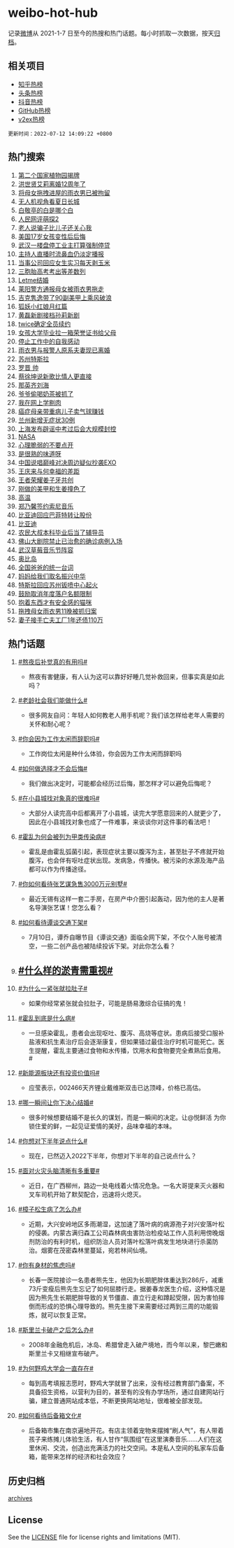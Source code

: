 # weibo-hot-hub

记录[微博](https://www.weibo.com)从 2021-1-7 日至今的热搜和热门话题。每小时抓取一次数据，按天[归档](archives)。

## 相关项目

- [知乎热榜](https://github.com/lonnyzhang423/zhihu-hot-hub)
- [头条热榜](https://github.com/lonnyzhang423/toutiao-hot-hub)
- [抖音热榜](https://github.com/lonnyzhang423/douyin-hot-hub)
- [GitHub热榜](https://github.com/lonnyzhang423/github-hot-hub)
- [v2ex热榜](https://github.com/lonnyzhang423/v2ex-hot-hub)


`更新时间：2022-07-12 14:09:22 +0800`

## 热门搜索

1. [第二个国家植物园揭牌](https://m.weibo.cn/search?containerid=100103type%3D1%26t%3D10%26q%3D%23%E7%AC%AC%E4%BA%8C%E4%B8%AA%E5%9B%BD%E5%AE%B6%E6%A4%8D%E7%89%A9%E5%9B%AD%E6%8F%AD%E7%89%8C%23&stream_entry_id=51&isnewpage=1&extparam=seat%3D1%26filter_type%3Drealtimehot%26dgr%3D0%26cate%3D10103%26pos%3D0%26c_type%3D51%26display_time%3D1657606157%26pre_seqid%3D165760615777902981887&luicode=10000011&lfid=106003type%253D25%2526t%253D3%2526disable_hot%253D1%2526filter_type%253Drealtimehot)
1. [洪世贤艾莉离婚12周年了](https://m.weibo.cn/search?containerid=100103type%3D1%26t%3D10%26q%3D%23%E6%B4%AA%E4%B8%96%E8%B4%A4%E8%89%BE%E8%8E%89%E7%A6%BB%E5%A9%9A12%E5%91%A8%E5%B9%B4%E4%BA%86%23&stream_entry_id=31&isnewpage=1&extparam=seat%3D1%26filter_type%3Drealtimehot%26dgr%3D0%26c_type%3D31%26realpos%3D1%26flag%3D1%26cate%3D0%26lcate%3D5001%26pos%3D0%26display_time%3D1657606157%26pre_seqid%3D165760615777902981887&luicode=10000011&lfid=106003type%253D25%2526t%253D3%2526disable_hot%253D1%2526filter_type%253Drealtimehot)
1. [将母女拖拽进屋的雨衣男已被拘留](https://m.weibo.cn/search?containerid=100103type%3D1%26t%3D10%26q%3D%23%E5%B0%86%E6%AF%8D%E5%A5%B3%E6%8B%96%E6%8B%BD%E8%BF%9B%E5%B1%8B%E7%9A%84%E9%9B%A8%E8%A1%A3%E7%94%B7%E5%B7%B2%E8%A2%AB%E6%8B%98%E7%95%99%23&stream_entry_id=31&isnewpage=1&extparam=seat%3D1%26filter_type%3Drealtimehot%26dgr%3D0%26c_type%3D31%26realpos%3D2%26flag%3D16%26cate%3D0%26lcate%3D5001%26pos%3D1%26display_time%3D1657606157%26pre_seqid%3D165760615777902981887&luicode=10000011&lfid=106003type%253D25%2526t%253D3%2526disable_hot%253D1%2526filter_type%253Drealtimehot)
1. [无人机视角看夏日长城](https://m.weibo.cn/search?containerid=100103type%3D1%26t%3D10%26q%3D%23%E6%97%A0%E4%BA%BA%E6%9C%BA%E8%A7%86%E8%A7%92%E7%9C%8B%E5%A4%8F%E6%97%A5%E9%95%BF%E5%9F%8E%23&stream_entry_id=31&isnewpage=1&extparam=seat%3D1%26filter_type%3Drealtimehot%26dgr%3D0%26c_type%3D31%26realpos%3D3%26flag%3D0%26cate%3D0%26lcate%3D5001%26pos%3D2%26display_time%3D1657606157%26pre_seqid%3D165760615777902981887&luicode=10000011&lfid=106003type%253D25%2526t%253D3%2526disable_hot%253D1%2526filter_type%253Drealtimehot)
1. [白敬亭的白是哪个白](https://m.weibo.cn/search?containerid=100103type%3D1%26t%3D10%26q%3D%23%E7%99%BD%E6%95%AC%E4%BA%AD%E7%9A%84%E7%99%BD%E6%98%AF%E5%93%AA%E4%B8%AA%E7%99%BD%23&stream_entry_id=31&isnewpage=1&extparam=seat%3D1%26filter_type%3Drealtimehot%26adid%3D159661%26c_type%3D31%26dgr%3D0%26cate%3D0%26topic_ad%3D1%26lcate%3D5001%26pos%3D3%26display_time%3D1657606157%26pre_seqid%3D165760615777902981887&luicode=10000011&lfid=106003type%253D25%2526t%253D3%2526disable_hot%253D1%2526filter_type%253Drealtimehot)
1. [人民网评萌探2](https://m.weibo.cn/search?containerid=100103type%3D1%26t%3D10%26q%3D%23%E4%BA%BA%E6%B0%91%E7%BD%91%E8%AF%84%E8%90%8C%E6%8E%A22%23&stream_entry_id=31&isnewpage=1&extparam=seat%3D1%26filter_type%3Drealtimehot%26dgr%3D0%26c_type%3D31%26realpos%3D4%26flag%3D1%26cate%3D0%26lcate%3D5001%26pos%3D4%26display_time%3D1657606157%26pre_seqid%3D165760615777902981887&luicode=10000011&lfid=106003type%253D25%2526t%253D3%2526disable_hot%253D1%2526filter_type%253Drealtimehot)
1. [老人说骗子比儿子还关心我](https://m.weibo.cn/search?containerid=100103type%3D1%26t%3D10%26q%3D%23%E8%80%81%E4%BA%BA%E8%AF%B4%E9%AA%97%E5%AD%90%E6%AF%94%E5%84%BF%E5%AD%90%E8%BF%98%E5%85%B3%E5%BF%83%E6%88%91%23&stream_entry_id=31&isnewpage=1&extparam=seat%3D1%26filter_type%3Drealtimehot%26dgr%3D0%26c_type%3D31%26realpos%3D5%26flag%3D0%26cate%3D0%26lcate%3D5001%26pos%3D5%26display_time%3D1657606157%26pre_seqid%3D165760615777902981887&luicode=10000011&lfid=106003type%253D25%2526t%253D3%2526disable_hot%253D1%2526filter_type%253Drealtimehot)
1. [美国17岁女孩变性后后悔](https://m.weibo.cn/search?containerid=100103type%3D1%26t%3D10%26q%3D%23%E7%BE%8E%E5%9B%BD17%E5%B2%81%E5%A5%B3%E5%AD%A9%E5%8F%98%E6%80%A7%E5%90%8E%E5%90%8E%E6%82%94%23&stream_entry_id=31&isnewpage=1&extparam=seat%3D1%26filter_type%3Drealtimehot%26dgr%3D0%26c_type%3D31%26realpos%3D6%26flag%3D2%26cate%3D0%26lcate%3D5001%26pos%3D6%26display_time%3D1657606157%26pre_seqid%3D165760615777902981887&luicode=10000011&lfid=106003type%253D25%2526t%253D3%2526disable_hot%253D1%2526filter_type%253Drealtimehot)
1. [武汉一楼盘停工业主打算强制停贷](https://m.weibo.cn/search?containerid=100103type%3D1%26t%3D10%26q%3D%23%E6%AD%A6%E6%B1%89%E4%B8%80%E6%A5%BC%E7%9B%98%E5%81%9C%E5%B7%A5%E4%B8%9A%E4%B8%BB%E6%89%93%E7%AE%97%E5%BC%BA%E5%88%B6%E5%81%9C%E8%B4%B7%23&stream_entry_id=31&isnewpage=1&extparam=seat%3D1%26filter_type%3Drealtimehot%26dgr%3D0%26c_type%3D31%26realpos%3D7%26flag%3D1%26cate%3D0%26lcate%3D5001%26pos%3D7%26display_time%3D1657606157%26pre_seqid%3D165760615777902981887&luicode=10000011&lfid=106003type%253D25%2526t%253D3%2526disable_hot%253D1%2526filter_type%253Drealtimehot)
1. [主持人直播时流鼻血仍淡定播报](https://m.weibo.cn/search?containerid=100103type%3D1%26t%3D10%26q%3D%23%E4%B8%BB%E6%8C%81%E4%BA%BA%E7%9B%B4%E6%92%AD%E6%97%B6%E6%B5%81%E9%BC%BB%E8%A1%80%E4%BB%8D%E6%B7%A1%E5%AE%9A%E6%92%AD%E6%8A%A5%23&stream_entry_id=31&isnewpage=1&extparam=seat%3D1%26filter_type%3Drealtimehot%26dgr%3D0%26c_type%3D31%26realpos%3D8%26flag%3D0%26cate%3D0%26lcate%3D5001%26pos%3D8%26display_time%3D1657606157%26pre_seqid%3D165760615777902981887&luicode=10000011&lfid=106003type%253D25%2526t%253D3%2526disable_hot%253D1%2526filter_type%253Drealtimehot)
1. [当事公司回应女生实习每天剥玉米](https://m.weibo.cn/search?containerid=100103type%3D1%26t%3D10%26q%3D%23%E5%BD%93%E4%BA%8B%E5%85%AC%E5%8F%B8%E5%9B%9E%E5%BA%94%E5%A5%B3%E7%94%9F%E5%AE%9E%E4%B9%A0%E6%AF%8F%E5%A4%A9%E5%89%A5%E7%8E%89%E7%B1%B3%23&stream_entry_id=31&isnewpage=1&extparam=seat%3D1%26filter_type%3Drealtimehot%26dgr%3D0%26c_type%3D31%26realpos%3D9%26flag%3D1%26cate%3D0%26lcate%3D5001%26pos%3D9%26display_time%3D1657606157%26pre_seqid%3D165760615777902981887&luicode=10000011&lfid=106003type%253D25%2526t%253D3%2526disable_hot%253D1%2526filter_type%253Drealtimehot)
1. [三胞胎高考考出等差数列](https://m.weibo.cn/search?containerid=100103type%3D1%26t%3D10%26q%3D%23%E4%B8%89%E8%83%9E%E8%83%8E%E9%AB%98%E8%80%83%E8%80%83%E5%87%BA%E7%AD%89%E5%B7%AE%E6%95%B0%E5%88%97%23&stream_entry_id=31&isnewpage=1&extparam=seat%3D1%26filter_type%3Drealtimehot%26dgr%3D0%26c_type%3D31%26realpos%3D10%26flag%3D0%26cate%3D0%26lcate%3D5001%26pos%3D10%26display_time%3D1657606157%26pre_seqid%3D165760615777902981887&luicode=10000011&lfid=106003type%253D25%2526t%253D3%2526disable_hot%253D1%2526filter_type%253Drealtimehot)
1. [Letme结婚](https://m.weibo.cn/search?containerid=100103type%3D1%26t%3D10%26q%3D%23Letme%E7%BB%93%E5%A9%9A%23&stream_entry_id=31&isnewpage=1&extparam=seat%3D1%26filter_type%3Drealtimehot%26dgr%3D0%26c_type%3D31%26realpos%3D11%26flag%3D1%26cate%3D0%26lcate%3D5001%26pos%3D11%26display_time%3D1657606157%26pre_seqid%3D165760615777902981887&luicode=10000011&lfid=106003type%253D25%2526t%253D3%2526disable_hot%253D1%2526filter_type%253Drealtimehot)
1. [莱阳警方通报母女被雨衣男拖走](https://m.weibo.cn/search?containerid=100103type%3D1%26t%3D10%26q%3D%23%E8%8E%B1%E9%98%B3%E8%AD%A6%E6%96%B9%E9%80%9A%E6%8A%A5%E6%AF%8D%E5%A5%B3%E8%A2%AB%E9%9B%A8%E8%A1%A3%E7%94%B7%E6%8B%96%E8%B5%B0%23&stream_entry_id=31&isnewpage=1&extparam=seat%3D1%26filter_type%3Drealtimehot%26dgr%3D0%26c_type%3D31%26realpos%3D12%26flag%3D1%26cate%3D0%26lcate%3D5001%26pos%3D12%26display_time%3D1657606157%26pre_seqid%3D165760615777902981887&luicode=10000011&lfid=106003type%253D25%2526t%253D3%2526disable_hot%253D1%2526filter_type%253Drealtimehot)
1. [吉克隽逸带了90副美甲上乘风破浪](https://m.weibo.cn/search?containerid=100103type%3D1%26t%3D10%26q%3D%23%E5%90%89%E5%85%8B%E9%9A%BD%E9%80%B8%E5%B8%A6%E4%BA%8690%E5%89%AF%E7%BE%8E%E7%94%B2%E4%B8%8A%E4%B9%98%E9%A3%8E%E7%A0%B4%E6%B5%AA%23&stream_entry_id=31&isnewpage=1&extparam=seat%3D1%26filter_type%3Drealtimehot%26dgr%3D0%26c_type%3D31%26realpos%3D13%26flag%3D0%26cate%3D0%26lcate%3D5001%26pos%3D13%26display_time%3D1657606157%26pre_seqid%3D165760615777902981887&luicode=10000011&lfid=106003type%253D25%2526t%253D3%2526disable_hot%253D1%2526filter_type%253Drealtimehot)
1. [狐妖小红娘月红篇](https://m.weibo.cn/search?containerid=100103type%3D1%26t%3D10%26q%3D%E7%8B%90%E5%A6%96%E5%B0%8F%E7%BA%A2%E5%A8%98%E6%9C%88%E7%BA%A2%E7%AF%87&stream_entry_id=31&isnewpage=1&extparam=seat%3D1%26filter_type%3Drealtimehot%26dgr%3D0%26c_type%3D31%26realpos%3D14%26flag%3D0%26cate%3D0%26lcate%3D5001%26pos%3D14%26display_time%3D1657606157%26pre_seqid%3D165760615777902981887&luicode=10000011&lfid=106003type%253D25%2526t%253D3%2526disable_hot%253D1%2526filter_type%253Drealtimehot)
1. [黄磊新剧接档孙莉新剧](https://m.weibo.cn/search?containerid=100103type%3D1%26t%3D10%26q%3D%23%E9%BB%84%E7%A3%8A%E6%96%B0%E5%89%A7%E6%8E%A5%E6%A1%A3%E5%AD%99%E8%8E%89%E6%96%B0%E5%89%A7%23&stream_entry_id=31&isnewpage=1&extparam=seat%3D1%26filter_type%3Drealtimehot%26dgr%3D0%26c_type%3D31%26realpos%3D15%26flag%3D0%26cate%3D0%26lcate%3D5001%26pos%3D15%26display_time%3D1657606157%26pre_seqid%3D165760615777902981887&luicode=10000011&lfid=106003type%253D25%2526t%253D3%2526disable_hot%253D1%2526filter_type%253Drealtimehot)
1. [twice确定全员续约](https://m.weibo.cn/search?containerid=100103type%3D1%26t%3D10%26q%3D%23twice%E7%A1%AE%E5%AE%9A%E5%85%A8%E5%91%98%E7%BB%AD%E7%BA%A6%23&stream_entry_id=31&isnewpage=1&extparam=seat%3D1%26filter_type%3Drealtimehot%26dgr%3D0%26c_type%3D31%26realpos%3D16%26flag%3D0%26cate%3D0%26lcate%3D5001%26pos%3D16%26display_time%3D1657606157%26pre_seqid%3D165760615777902981887&luicode=10000011&lfid=106003type%253D25%2526t%253D3%2526disable_hot%253D1%2526filter_type%253Drealtimehot)
1. [女孩大学毕业拉一箱荣誉证书给父母](https://m.weibo.cn/search?containerid=100103type%3D1%26t%3D10%26q%3D%23%E5%A5%B3%E5%AD%A9%E5%A4%A7%E5%AD%A6%E6%AF%95%E4%B8%9A%E6%8B%89%E4%B8%80%E7%AE%B1%E8%8D%A3%E8%AA%89%E8%AF%81%E4%B9%A6%E7%BB%99%E7%88%B6%E6%AF%8D%23&stream_entry_id=31&isnewpage=1&extparam=seat%3D1%26filter_type%3Drealtimehot%26dgr%3D0%26c_type%3D31%26realpos%3D17%26flag%3D0%26cate%3D0%26lcate%3D5001%26pos%3D17%26display_time%3D1657606157%26pre_seqid%3D165760615777902981887&luicode=10000011&lfid=106003type%253D25%2526t%253D3%2526disable_hot%253D1%2526filter_type%253Drealtimehot)
1. [停止工作中的自我感动](https://m.weibo.cn/search?containerid=100103type%3D1%26t%3D10%26q%3D%23%E5%81%9C%E6%AD%A2%E5%B7%A5%E4%BD%9C%E4%B8%AD%E7%9A%84%E8%87%AA%E6%88%91%E6%84%9F%E5%8A%A8%23&stream_entry_id=31&isnewpage=1&extparam=seat%3D1%26filter_type%3Drealtimehot%26dgr%3D0%26c_type%3D31%26realpos%3D18%26flag%3D0%26cate%3D0%26lcate%3D5001%26pos%3D18%26display_time%3D1657606157%26pre_seqid%3D165760615777902981887&luicode=10000011&lfid=106003type%253D25%2526t%253D3%2526disable_hot%253D1%2526filter_type%253Drealtimehot)
1. [雨衣男与报警人原系夫妻现已离婚](https://m.weibo.cn/search?containerid=100103type%3D1%26t%3D10%26q%3D%23%E9%9B%A8%E8%A1%A3%E7%94%B7%E4%B8%8E%E6%8A%A5%E8%AD%A6%E4%BA%BA%E5%8E%9F%E7%B3%BB%E5%A4%AB%E5%A6%BB%E7%8E%B0%E5%B7%B2%E7%A6%BB%E5%A9%9A%23&stream_entry_id=31&isnewpage=1&extparam=seat%3D1%26filter_type%3Drealtimehot%26dgr%3D0%26c_type%3D31%26realpos%3D19%26flag%3D1%26cate%3D0%26lcate%3D5001%26pos%3D19%26display_time%3D1657606157%26pre_seqid%3D165760615777902981887&luicode=10000011&lfid=106003type%253D25%2526t%253D3%2526disable_hot%253D1%2526filter_type%253Drealtimehot)
1. [苏州特斯拉](https://m.weibo.cn/search?containerid=100103type%3D1%26t%3D10%26q%3D%E8%8B%8F%E5%B7%9E%E7%89%B9%E6%96%AF%E6%8B%89&stream_entry_id=31&isnewpage=1&extparam=seat%3D1%26filter_type%3Drealtimehot%26dgr%3D0%26c_type%3D31%26realpos%3D20%26flag%3D0%26cate%3D0%26lcate%3D5001%26pos%3D20%26display_time%3D1657606157%26pre_seqid%3D165760615777902981887&luicode=10000011&lfid=106003type%253D25%2526t%253D3%2526disable_hot%253D1%2526filter_type%253Drealtimehot)
1. [罗晋 帅](https://m.weibo.cn/search?containerid=100103type%3D1%26t%3D10%26q%3D%E7%BD%97%E6%99%8B+%E5%B8%85&stream_entry_id=31&isnewpage=1&extparam=seat%3D1%26filter_type%3Drealtimehot%26dgr%3D0%26c_type%3D31%26realpos%3D21%26flag%3D0%26cate%3D0%26lcate%3D5001%26pos%3D21%26display_time%3D1657606157%26pre_seqid%3D165760615777902981887&luicode=10000011&lfid=106003type%253D25%2526t%253D3%2526disable_hot%253D1%2526filter_type%253Drealtimehot)
1. [蔡徐坤说新歌比情人更直接](https://m.weibo.cn/search?containerid=100103type%3D1%26t%3D10%26q%3D%23%E8%94%A1%E5%BE%90%E5%9D%A4%E8%AF%B4%E6%96%B0%E6%AD%8C%E6%AF%94%E6%83%85%E4%BA%BA%E6%9B%B4%E7%9B%B4%E6%8E%A5%23&stream_entry_id=31&isnewpage=1&extparam=seat%3D1%26filter_type%3Drealtimehot%26dgr%3D0%26c_type%3D31%26realpos%3D22%26flag%3D1%26cate%3D0%26lcate%3D5001%26pos%3D22%26display_time%3D1657606157%26pre_seqid%3D165760615777902981887&luicode=10000011&lfid=106003type%253D25%2526t%253D3%2526disable_hot%253D1%2526filter_type%253Drealtimehot)
1. [那英齐刘海](https://m.weibo.cn/search?containerid=100103type%3D1%26t%3D10%26q%3D%23%E9%82%A3%E8%8B%B1%E9%BD%90%E5%88%98%E6%B5%B7%23&stream_entry_id=31&isnewpage=1&extparam=seat%3D1%26filter_type%3Drealtimehot%26dgr%3D0%26c_type%3D31%26realpos%3D23%26flag%3D0%26cate%3D0%26lcate%3D5001%26pos%3D23%26display_time%3D1657606157%26pre_seqid%3D165760615777902981887&luicode=10000011&lfid=106003type%253D25%2526t%253D3%2526disable_hot%253D1%2526filter_type%253Drealtimehot)
1. [爷爷偷喝奶茶被抓了](https://m.weibo.cn/search?containerid=100103type%3D1%26t%3D10%26q%3D%23%E7%88%B7%E7%88%B7%E5%81%B7%E5%96%9D%E5%A5%B6%E8%8C%B6%E8%A2%AB%E6%8A%93%E4%BA%86%23&stream_entry_id=31&isnewpage=1&extparam=seat%3D1%26filter_type%3Drealtimehot%26dgr%3D0%26c_type%3D31%26realpos%3D24%26flag%3D0%26cate%3D0%26lcate%3D5001%26pos%3D24%26display_time%3D1657606157%26pre_seqid%3D165760615777902981887&luicode=10000011&lfid=106003type%253D25%2526t%253D3%2526disable_hot%253D1%2526filter_type%253Drealtimehot)
1. [我在网上学剔肉](https://m.weibo.cn/search?containerid=100103type%3D1%26t%3D10%26q%3D%23%E6%88%91%E5%9C%A8%E7%BD%91%E4%B8%8A%E5%AD%A6%E5%89%94%E8%82%89%23&stream_entry_id=31&isnewpage=1&extparam=seat%3D1%26filter_type%3Drealtimehot%26dgr%3D0%26c_type%3D31%26realpos%3D25%26flag%3D1%26cate%3D0%26lcate%3D5001%26pos%3D25%26display_time%3D1657606157%26pre_seqid%3D165760615777902981887&luicode=10000011&lfid=106003type%253D25%2526t%253D3%2526disable_hot%253D1%2526filter_type%253Drealtimehot)
1. [癌症母亲带重病儿子卖气球赚钱](https://m.weibo.cn/search?containerid=100103type%3D1%26t%3D10%26q%3D%E7%99%8C%E7%97%87%E6%AF%8D%E4%BA%B2%E5%B8%A6%E9%87%8D%E7%97%85%E5%84%BF%E5%AD%90%E5%8D%96%E6%B0%94%E7%90%83%E8%B5%9A%E9%92%B1&stream_entry_id=31&isnewpage=1&extparam=seat%3D1%26filter_type%3Drealtimehot%26dgr%3D0%26c_type%3D31%26realpos%3D26%26flag%3D1%26cate%3D0%26lcate%3D5001%26pos%3D26%26display_time%3D1657606157%26pre_seqid%3D165760615777902981887&luicode=10000011&lfid=106003type%253D25%2526t%253D3%2526disable_hot%253D1%2526filter_type%253Drealtimehot)
1. [兰州新增无症状30例](https://m.weibo.cn/search?containerid=100103type%3D1%26t%3D10%26q%3D%23%E5%85%B0%E5%B7%9E%E6%96%B0%E5%A2%9E%E6%97%A0%E7%97%87%E7%8A%B630%E4%BE%8B%23&stream_entry_id=31&isnewpage=1&extparam=seat%3D1%26filter_type%3Drealtimehot%26dgr%3D0%26c_type%3D31%26realpos%3D27%26flag%3D1%26cate%3D0%26lcate%3D5001%26pos%3D27%26display_time%3D1657606157%26pre_seqid%3D165760615777902981887&luicode=10000011&lfid=106003type%253D25%2526t%253D3%2526disable_hot%253D1%2526filter_type%253Drealtimehot)
1. [上海发布辟谣中考过后会大规模封控](https://m.weibo.cn/search?containerid=100103type%3D1%26t%3D10%26q%3D%23%E4%B8%8A%E6%B5%B7%E5%8F%91%E5%B8%83%E8%BE%9F%E8%B0%A3%E4%B8%AD%E8%80%83%E8%BF%87%E5%90%8E%E4%BC%9A%E5%A4%A7%E8%A7%84%E6%A8%A1%E5%B0%81%E6%8E%A7%23&stream_entry_id=31&isnewpage=1&extparam=seat%3D1%26filter_type%3Drealtimehot%26dgr%3D0%26c_type%3D31%26realpos%3D28%26flag%3D0%26cate%3D0%26lcate%3D5001%26pos%3D28%26display_time%3D1657606157%26pre_seqid%3D165760615777902981887&luicode=10000011&lfid=106003type%253D25%2526t%253D3%2526disable_hot%253D1%2526filter_type%253Drealtimehot)
1. [NASA](https://m.weibo.cn/search?containerid=100103type%3D1%26t%3D10%26q%3DNASA&stream_entry_id=31&isnewpage=1&extparam=seat%3D1%26filter_type%3Drealtimehot%26dgr%3D0%26c_type%3D31%26realpos%3D29%26flag%3D0%26cate%3D0%26lcate%3D5001%26pos%3D29%26display_time%3D1657606157%26pre_seqid%3D165760615777902981887&luicode=10000011&lfid=106003type%253D25%2526t%253D3%2526disable_hot%253D1%2526filter_type%253Drealtimehot)
1. [心理脆弱的不要点开](https://m.weibo.cn/search?containerid=100103type%3D1%26t%3D10%26q%3D%E5%BF%83%E7%90%86%E8%84%86%E5%BC%B1%E7%9A%84%E4%B8%8D%E8%A6%81%E7%82%B9%E5%BC%80&stream_entry_id=31&isnewpage=1&extparam=seat%3D1%26filter_type%3Drealtimehot%26dgr%3D0%26c_type%3D31%26realpos%3D30%26flag%3D0%26cate%3D0%26lcate%3D5001%26pos%3D30%26display_time%3D1657606157%26pre_seqid%3D165760615777902981887&luicode=10000011&lfid=106003type%253D25%2526t%253D3%2526disable_hot%253D1%2526filter_type%253Drealtimehot)
1. [是很熟的味道呀](https://m.weibo.cn/search?containerid=100103type%3D1%26t%3D10%26q%3D%E6%98%AF%E5%BE%88%E7%86%9F%E7%9A%84%E5%91%B3%E9%81%93%E5%91%80&stream_entry_id=31&isnewpage=1&extparam=seat%3D1%26filter_type%3Drealtimehot%26dgr%3D0%26c_type%3D31%26realpos%3D31%26flag%3D1%26cate%3D0%26lcate%3D5001%26pos%3D31%26display_time%3D1657606157%26pre_seqid%3D165760615777902981887&luicode=10000011&lfid=106003type%253D25%2526t%253D3%2526disable_hot%253D1%2526filter_type%253Drealtimehot)
1. [中国说唱巅峰对决周边疑似抄袭EXO](https://m.weibo.cn/search?containerid=100103type%3D1%26t%3D10%26q%3D%23%E4%B8%AD%E5%9B%BD%E8%AF%B4%E5%94%B1%E5%B7%85%E5%B3%B0%E5%AF%B9%E5%86%B3%E5%91%A8%E8%BE%B9%E7%96%91%E4%BC%BC%E6%8A%84%E8%A2%ADEXO%23&stream_entry_id=31&isnewpage=1&extparam=seat%3D1%26filter_type%3Drealtimehot%26dgr%3D0%26c_type%3D31%26realpos%3D32%26flag%3D0%26cate%3D0%26lcate%3D5001%26pos%3D32%26display_time%3D1657606157%26pre_seqid%3D165760615777902981887&luicode=10000011&lfid=106003type%253D25%2526t%253D3%2526disable_hot%253D1%2526filter_type%253Drealtimehot)
1. [王庆来与何幸福的差距](https://m.weibo.cn/search?containerid=100103type%3D1%26t%3D10%26q%3D%23%E7%8E%8B%E5%BA%86%E6%9D%A5%E4%B8%8E%E4%BD%95%E5%B9%B8%E7%A6%8F%E7%9A%84%E5%B7%AE%E8%B7%9D%23&stream_entry_id=31&isnewpage=1&extparam=seat%3D1%26filter_type%3Drealtimehot%26dgr%3D0%26c_type%3D31%26realpos%3D33%26flag%3D1%26cate%3D0%26lcate%3D5001%26pos%3D33%26display_time%3D1657606157%26pre_seqid%3D165760615777902981887&luicode=10000011&lfid=106003type%253D25%2526t%253D3%2526disable_hot%253D1%2526filter_type%253Drealtimehot)
1. [王者荣耀姜子牙共创](https://m.weibo.cn/search?containerid=100103type%3D1%26t%3D10%26q%3D%23%E7%8E%8B%E8%80%85%E8%8D%A3%E8%80%80%E5%A7%9C%E5%AD%90%E7%89%99%E5%85%B1%E5%88%9B%23&stream_entry_id=31&isnewpage=1&extparam=seat%3D1%26filter_type%3Drealtimehot%26dgr%3D0%26c_type%3D31%26realpos%3D34%26flag%3D1%26cate%3D0%26lcate%3D5001%26pos%3D34%26display_time%3D1657606157%26pre_seqid%3D165760615777902981887&luicode=10000011&lfid=106003type%253D25%2526t%253D3%2526disable_hot%253D1%2526filter_type%253Drealtimehot)
1. [刚做的美甲和生姜撞色了](https://m.weibo.cn/search?containerid=100103type%3D1%26t%3D10%26q%3D%23%E5%88%9A%E5%81%9A%E7%9A%84%E7%BE%8E%E7%94%B2%E5%92%8C%E7%94%9F%E5%A7%9C%E6%92%9E%E8%89%B2%E4%BA%86%23&stream_entry_id=31&isnewpage=1&extparam=seat%3D1%26filter_type%3Drealtimehot%26dgr%3D0%26c_type%3D31%26realpos%3D35%26flag%3D1%26cate%3D0%26lcate%3D5001%26pos%3D35%26display_time%3D1657606157%26pre_seqid%3D165760615777902981887&luicode=10000011&lfid=106003type%253D25%2526t%253D3%2526disable_hot%253D1%2526filter_type%253Drealtimehot)
1. [高温](https://m.weibo.cn/search?containerid=100103type%3D1%26t%3D10%26q%3D%23%E9%AB%98%E6%B8%A9%23&stream_entry_id=31&isnewpage=1&extparam=seat%3D1%26filter_type%3Drealtimehot%26dgr%3D0%26c_type%3D31%26realpos%3D36%26flag%3D1%26cate%3D0%26lcate%3D5001%26pos%3D36%26display_time%3D1657606157%26pre_seqid%3D165760615777902981887&luicode=10000011&lfid=106003type%253D25%2526t%253D3%2526disable_hot%253D1%2526filter_type%253Drealtimehot)
1. [郑乃馨签约索尼音乐](https://m.weibo.cn/search?containerid=100103type%3D1%26t%3D10%26q%3D%23%E9%83%91%E4%B9%83%E9%A6%A8%E7%AD%BE%E7%BA%A6%E7%B4%A2%E5%B0%BC%E9%9F%B3%E4%B9%90%23&stream_entry_id=31&isnewpage=1&extparam=seat%3D1%26filter_type%3Drealtimehot%26dgr%3D0%26c_type%3D31%26realpos%3D37%26flag%3D0%26cate%3D0%26lcate%3D5001%26pos%3D37%26display_time%3D1657606157%26pre_seqid%3D165760615777902981887&luicode=10000011&lfid=106003type%253D25%2526t%253D3%2526disable_hot%253D1%2526filter_type%253Drealtimehot)
1. [比亚迪回应巴菲特转让股份](https://m.weibo.cn/search?containerid=100103type%3D1%26t%3D10%26q%3D%23%E6%AF%94%E4%BA%9A%E8%BF%AA%E5%9B%9E%E5%BA%94%E5%B7%B4%E8%8F%B2%E7%89%B9%E8%BD%AC%E8%AE%A9%E8%82%A1%E4%BB%BD%23&stream_entry_id=31&isnewpage=1&extparam=seat%3D1%26filter_type%3Drealtimehot%26dgr%3D0%26c_type%3D31%26realpos%3D38%26flag%3D0%26cate%3D0%26lcate%3D5001%26pos%3D38%26display_time%3D1657606157%26pre_seqid%3D165760615777902981887&luicode=10000011&lfid=106003type%253D25%2526t%253D3%2526disable_hot%253D1%2526filter_type%253Drealtimehot)
1. [比亚迪](https://m.weibo.cn/search?containerid=100103type%3D1%26t%3D10%26q%3D%E6%AF%94%E4%BA%9A%E8%BF%AA&stream_entry_id=31&isnewpage=1&extparam=seat%3D1%26filter_type%3Drealtimehot%26dgr%3D0%26c_type%3D31%26realpos%3D39%26flag%3D0%26cate%3D0%26lcate%3D5001%26pos%3D39%26display_time%3D1657606157%26pre_seqid%3D165760615777902981887&luicode=10000011&lfid=106003type%253D25%2526t%253D3%2526disable_hot%253D1%2526filter_type%253Drealtimehot)
1. [农民大叔本科毕业后当了辅导员](https://m.weibo.cn/search?containerid=100103type%3D1%26t%3D10%26q%3D%23%E5%86%9C%E6%B0%91%E5%A4%A7%E5%8F%94%E6%9C%AC%E7%A7%91%E6%AF%95%E4%B8%9A%E5%90%8E%E5%BD%93%E4%BA%86%E8%BE%85%E5%AF%BC%E5%91%98%23&stream_entry_id=31&isnewpage=1&extparam=seat%3D1%26filter_type%3Drealtimehot%26dgr%3D0%26c_type%3D31%26realpos%3D40%26flag%3D0%26cate%3D0%26lcate%3D5001%26pos%3D40%26display_time%3D1657606157%26pre_seqid%3D165760615777902981887&luicode=10000011&lfid=106003type%253D25%2526t%253D3%2526disable_hot%253D1%2526filter_type%253Drealtimehot)
1. [佛山大剧院禁止已治愈的确诊病例入场](https://m.weibo.cn/search?containerid=100103type%3D1%26t%3D10%26q%3D%23%E4%BD%9B%E5%B1%B1%E5%A4%A7%E5%89%A7%E9%99%A2%E7%A6%81%E6%AD%A2%E5%B7%B2%E6%B2%BB%E6%84%88%E7%9A%84%E7%A1%AE%E8%AF%8A%E7%97%85%E4%BE%8B%E5%85%A5%E5%9C%BA%23&stream_entry_id=31&isnewpage=1&extparam=seat%3D1%26filter_type%3Drealtimehot%26dgr%3D0%26c_type%3D31%26realpos%3D41%26flag%3D0%26cate%3D0%26lcate%3D5001%26pos%3D41%26display_time%3D1657606157%26pre_seqid%3D165760615777902981887&luicode=10000011&lfid=106003type%253D25%2526t%253D3%2526disable_hot%253D1%2526filter_type%253Drealtimehot)
1. [武汉草莓音乐节阵容](https://m.weibo.cn/search?containerid=100103type%3D1%26t%3D10%26q%3D%23%E6%AD%A6%E6%B1%89%E8%8D%89%E8%8E%93%E9%9F%B3%E4%B9%90%E8%8A%82%E9%98%B5%E5%AE%B9%23&stream_entry_id=31&isnewpage=1&extparam=seat%3D1%26filter_type%3Drealtimehot%26dgr%3D0%26c_type%3D31%26realpos%3D42%26flag%3D0%26cate%3D0%26lcate%3D5001%26pos%3D42%26display_time%3D1657606157%26pre_seqid%3D165760615777902981887&luicode=10000011&lfid=106003type%253D25%2526t%253D3%2526disable_hot%253D1%2526filter_type%253Drealtimehot)
1. [奥比岛](https://m.weibo.cn/search?containerid=100103type%3D1%26t%3D10%26q%3D%E5%A5%A5%E6%AF%94%E5%B2%9B&stream_entry_id=31&isnewpage=1&extparam=seat%3D1%26filter_type%3Drealtimehot%26dgr%3D0%26c_type%3D31%26realpos%3D43%26flag%3D0%26cate%3D0%26lcate%3D5001%26pos%3D43%26display_time%3D1657606157%26pre_seqid%3D165760615777902981887&luicode=10000011&lfid=106003type%253D25%2526t%253D3%2526disable_hot%253D1%2526filter_type%253Drealtimehot)
1. [全国爸爸的统一台词](https://m.weibo.cn/search?containerid=100103type%3D1%26t%3D10%26q%3D%23%E5%85%A8%E5%9B%BD%E7%88%B8%E7%88%B8%E7%9A%84%E7%BB%9F%E4%B8%80%E5%8F%B0%E8%AF%8D%23&stream_entry_id=31&isnewpage=1&extparam=seat%3D1%26filter_type%3Drealtimehot%26dgr%3D0%26c_type%3D31%26realpos%3D44%26flag%3D0%26cate%3D0%26lcate%3D5001%26pos%3D44%26display_time%3D1657606157%26pre_seqid%3D165760615777902981887&luicode=10000011&lfid=106003type%253D25%2526t%253D3%2526disable_hot%253D1%2526filter_type%253Drealtimehot)
1. [妈妈给我们取名振兴中华](https://m.weibo.cn/search?containerid=100103type%3D1%26t%3D10%26q%3D%23%E5%A6%88%E5%A6%88%E7%BB%99%E6%88%91%E4%BB%AC%E5%8F%96%E5%90%8D%E6%8C%AF%E5%85%B4%E4%B8%AD%E5%8D%8E%23&stream_entry_id=31&isnewpage=1&extparam=seat%3D1%26filter_type%3Drealtimehot%26dgr%3D0%26c_type%3D31%26realpos%3D45%26flag%3D0%26cate%3D0%26lcate%3D5001%26pos%3D45%26display_time%3D1657606157%26pre_seqid%3D165760615777902981887&luicode=10000011&lfid=106003type%253D25%2526t%253D3%2526disable_hot%253D1%2526filter_type%253Drealtimehot)
1. [特斯拉回应苏州钣喷中心起火](https://m.weibo.cn/search?containerid=100103type%3D1%26t%3D10%26q%3D%23%E7%89%B9%E6%96%AF%E6%8B%89%E5%9B%9E%E5%BA%94%E8%8B%8F%E5%B7%9E%E9%92%A3%E5%96%B7%E4%B8%AD%E5%BF%83%E8%B5%B7%E7%81%AB%23&stream_entry_id=31&isnewpage=1&extparam=seat%3D1%26filter_type%3Drealtimehot%26dgr%3D0%26c_type%3D31%26realpos%3D46%26flag%3D0%26cate%3D0%26lcate%3D5001%26pos%3D46%26display_time%3D1657606157%26pre_seqid%3D165760615777902981887&luicode=10000011&lfid=106003type%253D25%2526t%253D3%2526disable_hot%253D1%2526filter_type%253Drealtimehot)
1. [鼓励取消年度落户名额限制](https://m.weibo.cn/search?containerid=100103type%3D1%26t%3D10%26q%3D%23%E9%BC%93%E5%8A%B1%E5%8F%96%E6%B6%88%E5%B9%B4%E5%BA%A6%E8%90%BD%E6%88%B7%E5%90%8D%E9%A2%9D%E9%99%90%E5%88%B6%23&stream_entry_id=31&isnewpage=1&extparam=seat%3D1%26filter_type%3Drealtimehot%26dgr%3D0%26c_type%3D31%26realpos%3D47%26flag%3D0%26cate%3D0%26lcate%3D5001%26pos%3D47%26display_time%3D1657606157%26pre_seqid%3D165760615777902981887&luicode=10000011&lfid=106003type%253D25%2526t%253D3%2526disable_hot%253D1%2526filter_type%253Drealtimehot)
1. [抱着东西才有安全感的猫咪](https://m.weibo.cn/search?containerid=100103type%3D1%26t%3D10%26q%3D%23%E6%8A%B1%E7%9D%80%E4%B8%9C%E8%A5%BF%E6%89%8D%E6%9C%89%E5%AE%89%E5%85%A8%E6%84%9F%E7%9A%84%E7%8C%AB%E5%92%AA%23&stream_entry_id=31&isnewpage=1&extparam=seat%3D1%26filter_type%3Drealtimehot%26dgr%3D0%26c_type%3D31%26realpos%3D48%26flag%3D1%26cate%3D0%26lcate%3D5001%26pos%3D48%26display_time%3D1657606157%26pre_seqid%3D165760615777902981887&luicode=10000011&lfid=106003type%253D25%2526t%253D3%2526disable_hot%253D1%2526filter_type%253Drealtimehot)
1. [拖拽母女雨衣男11晚被抓归案](https://m.weibo.cn/search?containerid=100103type%3D1%26t%3D10%26q%3D%23%E6%8B%96%E6%8B%BD%E6%AF%8D%E5%A5%B3%E9%9B%A8%E8%A1%A3%E7%94%B711%E6%99%9A%E8%A2%AB%E6%8A%93%E5%BD%92%E6%A1%88%23&stream_entry_id=31&isnewpage=1&extparam=seat%3D1%26filter_type%3Drealtimehot%26dgr%3D0%26c_type%3D31%26realpos%3D49%26flag%3D1%26cate%3D0%26lcate%3D5001%26pos%3D49%26display_time%3D1657606157%26pre_seqid%3D165760615777902981887&luicode=10000011&lfid=106003type%253D25%2526t%253D3%2526disable_hot%253D1%2526filter_type%253Drealtimehot)
1. [妻子接手亡夫工厂1年还债110万](https://m.weibo.cn/search?containerid=100103type%3D1%26t%3D10%26q%3D%23%E5%A6%BB%E5%AD%90%E6%8E%A5%E6%89%8B%E4%BA%A1%E5%A4%AB%E5%B7%A5%E5%8E%821%E5%B9%B4%E8%BF%98%E5%80%BA110%E4%B8%87%23&stream_entry_id=31&isnewpage=1&extparam=seat%3D1%26filter_type%3Drealtimehot%26dgr%3D0%26c_type%3D31%26realpos%3D50%26flag%3D0%26cate%3D0%26lcate%3D5001%26pos%3D50%26display_time%3D1657606157%26pre_seqid%3D165760615777902981887&luicode=10000011&lfid=106003type%253D25%2526t%253D3%2526disable_hot%253D1%2526filter_type%253Drealtimehot)

## 热门话题

1. [#熬夜后补觉真的有用吗#](https://m.weibo.cn/search?containerid=231522type%3D1%26t%3D10%26q%3D%23%E7%86%AC%E5%A4%9C%E5%90%8E%E8%A1%A5%E8%A7%89%E7%9C%9F%E7%9A%84%E6%9C%89%E7%94%A8%E5%90%97%23&stream_entry_id=128&isnewpage=1&extparam=seat%3D1%26dgr%3D0%26cate%3D5004%26unitid%3D1657543285972%26lcate%3D5004%26pos%3D1-0-0%26c_type%3D128%26display_time%3D1657606162%26pre_seqid%3D16576061621860227843125&luicode=10000011&lfid=231648_-_4)
    - 熬夜有害健康，有人认为这可以靠好好睡几觉补救回来，但事实真是如此吗？

1. [#老龄社会我们能做什么#](https://m.weibo.cn/search?containerid=231522type%3D1%26t%3D10%26q%3D%23%E8%80%81%E9%BE%84%E7%A4%BE%E4%BC%9A%E6%88%91%E4%BB%AC%E8%83%BD%E5%81%9A%E4%BB%80%E4%B9%88%23&stream_entry_id=128&isnewpage=1&extparam=seat%3D1%26dgr%3D0%26cate%3D5004%26unitid%3D1657539391602%26lcate%3D5004%26pos%3D1-0-1%26c_type%3D128%26display_time%3D1657606162%26pre_seqid%3D16576061621860227843125&luicode=10000011&lfid=231648_-_4)
    - 很多网友自问：年轻人如何教老人用手机呢？我们该怎样给老年人需要的关怀和耐心呢？

1. [#你会因为工作太闲而辞职吗#](https://m.weibo.cn/search?containerid=231522type%3D1%26t%3D10%26q%3D%23%E4%BD%A0%E4%BC%9A%E5%9B%A0%E4%B8%BA%E5%B7%A5%E4%BD%9C%E5%A4%AA%E9%97%B2%E8%80%8C%E8%BE%9E%E8%81%8C%E5%90%97%23&stream_entry_id=128&isnewpage=1&extparam=seat%3D1%26dgr%3D0%26cate%3D5004%26unitid%3D1657463158134%26lcate%3D5004%26pos%3D1-0-2%26c_type%3D128%26display_time%3D1657606162%26pre_seqid%3D16576061621860227843125&luicode=10000011&lfid=231648_-_4)
    - 工作岗位太闲是种什么体验，你会因为工作太闲而辞职吗

1. [#如何做选择才不会后悔#](https://m.weibo.cn/search?containerid=231522type%3D1%26t%3D10%26q%3D%23%E5%A6%82%E4%BD%95%E5%81%9A%E9%80%89%E6%8B%A9%E6%89%8D%E4%B8%8D%E4%BC%9A%E5%90%8E%E6%82%94%23&stream_entry_id=128&isnewpage=1&extparam=seat%3D1%26dgr%3D0%26cate%3D5004%26unitid%3D1657533983594%26lcate%3D5004%26pos%3D1-0-3%26c_type%3D128%26display_time%3D1657606162%26pre_seqid%3D16576061621860227843125&luicode=10000011&lfid=231648_-_4)
    - 我们做出决定时，可能都会经历过后悔，那怎样才可以避免后悔呢？

1. [#在小县城找对象真的很难吗#](https://m.weibo.cn/search?containerid=231522type%3D1%26t%3D10%26q%3D%23%E5%9C%A8%E5%B0%8F%E5%8E%BF%E5%9F%8E%E6%89%BE%E5%AF%B9%E8%B1%A1%E7%9C%9F%E7%9A%84%E5%BE%88%E9%9A%BE%E5%90%97%23&stream_entry_id=128&isnewpage=1&extparam=seat%3D1%26dgr%3D0%26cate%3D5004%26unitid%3D1657450265120%26lcate%3D5004%26pos%3D1-0-4%26c_type%3D128%26display_time%3D1657606162%26pre_seqid%3D16576061621860227843125&luicode=10000011&lfid=231648_-_4)
    - 大部分人读完高中后都离开了小县城，读完大学愿意回来的人就更少了，因此在小县城找对象也成了一件难事，来谈谈你对这件事的看法吧！

1. [#霍乱为何会被列为甲类传染病#](https://m.weibo.cn/search?containerid=231522type%3D1%26t%3D10%26q%3D%23%E9%9C%8D%E4%B9%B1%E4%B8%BA%E4%BD%95%E4%BC%9A%E8%A2%AB%E5%88%97%E4%B8%BA%E7%94%B2%E7%B1%BB%E4%BC%A0%E6%9F%93%E7%97%85%23&stream_entry_id=128&isnewpage=1&extparam=seat%3D1%26dgr%3D0%26cate%3D5004%26unitid%3D1657499767394%26lcate%3D5004%26pos%3D1-0-5%26c_type%3D128%26display_time%3D1657606162%26pre_seqid%3D16576061621860227843125&luicode=10000011&lfid=231648_-_4)
    - 霍乱是由霍乱弧菌引起，表现症状主要以腹泻为主，甚至肚子不疼就开始腹泻，也会伴有呕吐症状出现。发病急，传播快。被污染的水源及海产品都可以作为传播途径。

1. [#你如何看待张艺谋急售3000万元别墅#](https://m.weibo.cn/search?containerid=231522type%3D1%26t%3D10%26q%3D%23%E4%BD%A0%E5%A6%82%E4%BD%95%E7%9C%8B%E5%BE%85%E5%BC%A0%E8%89%BA%E8%B0%8B%E6%80%A5%E5%94%AE3000%E4%B8%87%E5%85%83%E5%88%AB%E5%A2%85%23&stream_entry_id=128&isnewpage=1&extparam=seat%3D1%26dgr%3D0%26cate%3D5004%26unitid%3D1657522580080%26lcate%3D5004%26pos%3D1-0-6%26c_type%3D128%26display_time%3D1657606162%26pre_seqid%3D16576061621860227843125&luicode=10000011&lfid=231648_-_4)
    - 最近无锡有这样一套二手房，在房产中介圈引起轰动，因为他的主人是著名导演张艺谋！您怎么看？

1. [#如何看待谭谈交通下架#](https://m.weibo.cn/search?containerid=231522type%3D1%26t%3D10%26q%3D%23%E5%A6%82%E4%BD%95%E7%9C%8B%E5%BE%85%E8%B0%AD%E8%B0%88%E4%BA%A4%E9%80%9A%E4%B8%8B%E6%9E%B6%23&stream_entry_id=128&isnewpage=1&extparam=seat%3D1%26dgr%3D0%26cate%3D5004%26unitid%3D1657470059372%26lcate%3D5004%26pos%3D1-0-7%26c_type%3D128%26display_time%3D1657606162%26pre_seqid%3D16576061621860227843125&luicode=10000011&lfid=231648_-_4)
    - 7月10日，谭乔自曝节目《谭谈交通》面临全网下架，不仅个人账号被清空，一些二创产品也被陆续投诉下架。对此你怎么看？

1. [#什么样的淤青需重视#](https://m.weibo.cn/search?containerid=231522type%3D1%26t%3D10%26q%3D%23%E4%BB%80%E4%B9%88%E6%A0%B7%E7%9A%84%E6%B7%A4%E9%9D%92%E9%9C%80%E9%87%8D%E8%A7%86%23&stream_entry_id=128&isnewpage=1&extparam=seat%3D1%26dgr%3D0%26cate%3D5004%26unitid%3Dm1657605921%26lcate%3D5004%26pos%3D1-0-8%26c_type%3D128%26display_time%3D1657606162%26pre_seqid%3D16576061621860227843125&luicode=10000011&lfid=231648_-_4)
    - 

1. [#为什么一紧张就拉肚子#](https://m.weibo.cn/search?containerid=231522type%3D1%26t%3D10%26q%3D%23%E4%B8%BA%E4%BB%80%E4%B9%88%E4%B8%80%E7%B4%A7%E5%BC%A0%E5%B0%B1%E6%8B%89%E8%82%9A%E5%AD%90%23&stream_entry_id=128&isnewpage=1&extparam=seat%3D1%26dgr%3D0%26cate%3D5004%26unitid%3D1657524087353%26lcate%3D5004%26pos%3D1-0-9%26c_type%3D128%26display_time%3D1657606162%26pre_seqid%3D16576061621860227843125&luicode=10000011&lfid=231648_-_4)
    - 如果你经常紧张就会拉肚子，可能是肠易激综合征搞的鬼！

1. [#霍乱到底是什么病#](https://m.weibo.cn/search?containerid=231522type%3D1%26t%3D10%26q%3D%23%E9%9C%8D%E4%B9%B1%E5%88%B0%E5%BA%95%E6%98%AF%E4%BB%80%E4%B9%88%E7%97%85%23&stream_entry_id=128&isnewpage=1&extparam=seat%3D1%26dgr%3D0%26cate%3D5004%26unitid%3D1657505764439%26lcate%3D5004%26pos%3D1-0-10%26c_type%3D128%26display_time%3D1657606162%26pre_seqid%3D16576061621860227843125&luicode=10000011&lfid=231648_-_4)
    - 一旦感染霍乱，患者会出现呕吐、腹泻、高烧等症状。患病后接受口服补盐液和抗生素治疗后会逐渐康复，但如果错过最佳治疗时机可能死亡。医生提醒，霍乱主要通过食物和水传播，饮用水和食物要完全煮熟后食用。#

1. [#新能源板块还有投资价值吗#](https://m.weibo.cn/search?containerid=231522type%3D1%26t%3D10%26q%3D%23%E6%96%B0%E8%83%BD%E6%BA%90%E6%9D%BF%E5%9D%97%E8%BF%98%E6%9C%89%E6%8A%95%E8%B5%84%E4%BB%B7%E5%80%BC%E5%90%97%23&stream_entry_id=128&isnewpage=1&extparam=seat%3D1%26dgr%3D0%26cate%3D5004%26unitid%3D1657515067680%26lcate%3D5004%26pos%3D1-0-11%26c_type%3D128%26display_time%3D1657606162%26pre_seqid%3D16576061621860227843125&luicode=10000011&lfid=231648_-_4)
    - 应莹表示，002466天齐锂业戴维斯双击已达顶峰，价格已高估。

1. [#哪一瞬间让你下决心结婚#](https://m.weibo.cn/search?containerid=231522type%3D1%26t%3D10%26q%3D%23%E5%93%AA%E4%B8%80%E7%9E%AC%E9%97%B4%E8%AE%A9%E4%BD%A0%E4%B8%8B%E5%86%B3%E5%BF%83%E7%BB%93%E5%A9%9A%23&stream_entry_id=128&isnewpage=1&extparam=seat%3D1%26dgr%3D0%26cate%3D5004%26unitid%3Dm1657605919%26lcate%3D5004%26pos%3D1-0-12%26c_type%3D128%26display_time%3D1657606162%26pre_seqid%3D16576061621860227843125&luicode=10000011&lfid=231648_-_4)
    - 很多时候想要结婚不是长久的谋划，而是一瞬间的决定。让@悦鲜活 为你锁住爱的鲜，一起见证爱情的美好，品味幸福的本味。

1. [#你想对下半年说点什么#](https://m.weibo.cn/search?containerid=231522type%3D1%26t%3D10%26q%3D%23%E4%BD%A0%E6%83%B3%E5%AF%B9%E4%B8%8B%E5%8D%8A%E5%B9%B4%E8%AF%B4%E7%82%B9%E4%BB%80%E4%B9%88%23&stream_entry_id=128&isnewpage=1&extparam=seat%3D1%26dgr%3D0%26cate%3D5004%26unitid%3D1657527075016%26lcate%3D5004%26pos%3D1-0-13%26c_type%3D128%26display_time%3D1657606162%26pre_seqid%3D16576061621860227843125&luicode=10000011&lfid=231648_-_4)
    - 现在，已然迈入2022下半年，你想对下半年的自己说点什么？

1. [#面对火灾头脑清晰有多重要#](https://m.weibo.cn/search?containerid=231522type%3D1%26t%3D10%26q%3D%23%E9%9D%A2%E5%AF%B9%E7%81%AB%E7%81%BE%E5%A4%B4%E8%84%91%E6%B8%85%E6%99%B0%E6%9C%89%E5%A4%9A%E9%87%8D%E8%A6%81%23&stream_entry_id=128&isnewpage=1&extparam=seat%3D1%26dgr%3D0%26cate%3D5004%26unitid%3D1657453261627%26lcate%3D5004%26pos%3D1-0-14%26c_type%3D128%26display_time%3D1657606162%26pre_seqid%3D16576061621860227843125&luicode=10000011&lfid=231648_-_4)
    - 近日，在广西柳州，路边一处电线着火情况危急。一名大哥提来灭火器和叉车司机开始了默契配合，迅速将火熄灭。

1. [#樟子松生病了怎么办#](https://m.weibo.cn/search?containerid=231522type%3D1%26t%3D10%26q%3D%23%E6%A8%9F%E5%AD%90%E6%9D%BE%E7%94%9F%E7%97%85%E4%BA%86%E6%80%8E%E4%B9%88%E5%8A%9E%23&stream_entry_id=128&isnewpage=1&extparam=seat%3D1%26dgr%3D0%26cate%3D5004%26unitid%3D1657524992440%26lcate%3D5004%26pos%3D1-0-15%26c_type%3D128%26display_time%3D1657606162%26pre_seqid%3D16576061621860227843125&luicode=10000011&lfid=231648_-_4)
    - 近期，大兴安岭地区多雨潮湿，这加速了落叶病的病源孢子对兴安落叶松的侵袭。内蒙古满归森工公司森林病虫害防治检疫站工作人员利用傍晚烟剂防治的有利时机，组织防治人员对落叶松落叶病发生地块进行杀菌防治。烟雾在茂密森林里蔓延，宛若林间仙境。

1. [#你有身材的焦虑吗#](https://m.weibo.cn/search?containerid=231522type%3D1%26t%3D10%26q%3D%23%E4%BD%A0%E6%9C%89%E8%BA%AB%E6%9D%90%E7%9A%84%E7%84%A6%E8%99%91%E5%90%97%23&stream_entry_id=128&isnewpage=1&extparam=seat%3D1%26dgr%3D0%26cate%3D5004%26unitid%3Dm1657605910%26lcate%3D5004%26pos%3D1-0-16%26c_type%3D128%26display_time%3D1657606162%26pre_seqid%3D16576061621860227843125&luicode=10000011&lfid=231648_-_4)
    - 长春一医院接诊一名患者熊先生，他因为长期肥胖体重达到286斤，减重73斤变瘦后熊先生忘记了如何屈膝行走。据姜春龙医生介绍，这种情况是因为熊先生长期肥胖导致的关节僵直、直立行走和蹲起受限，因为害怕摔倒而形成的恐惧心理导致的。熊先生接下来需要经过两到三周的功能锻炼，就可以恢复正常。

1. [#斯里兰卡破产之后怎么办#](https://m.weibo.cn/search?containerid=231522type%3D1%26t%3D10%26q%3D%23%E6%96%AF%E9%87%8C%E5%85%B0%E5%8D%A1%E7%A0%B4%E4%BA%A7%E4%B9%8B%E5%90%8E%E6%80%8E%E4%B9%88%E5%8A%9E%23&stream_entry_id=128&isnewpage=1&extparam=seat%3D1%26dgr%3D0%26cate%3D5004%26unitid%3D1657521685559%26lcate%3D5004%26pos%3D1-0-17%26c_type%3D128%26display_time%3D1657606162%26pre_seqid%3D16576061621860227843125&luicode=10000011&lfid=231648_-_4)
    - 2008年金融危机后，冰岛、希腊曾走入破产境地，而今年以来，黎巴嫩和斯里兰卡又相继宣布破产。

1. [#为何野鸡大学会一直存在#](https://m.weibo.cn/search?containerid=231522type%3D1%26t%3D10%26q%3D%23%E4%B8%BA%E4%BD%95%E9%87%8E%E9%B8%A1%E5%A4%A7%E5%AD%A6%E4%BC%9A%E4%B8%80%E7%9B%B4%E5%AD%98%E5%9C%A8%23&stream_entry_id=128&isnewpage=1&extparam=seat%3D1%26dgr%3D0%26cate%3D5004%26unitid%3D1657541198853%26lcate%3D5004%26pos%3D1-0-18%26c_type%3D128%26display_time%3D1657606162%26pre_seqid%3D16576061621860227843125&luicode=10000011&lfid=231648_-_4)
    - 每到高考填报志愿时，野鸡大学就冒了出来，没有经过教育部门备案，不具备招生资格，以营利为目的，甚至有的没有办学场所，通过自建网站行骗，建立普通网站成本低，不断更换网站地址，很难被全部发现。

1. [#如何看待后备箱文化#](https://m.weibo.cn/search?containerid=231522type%3D1%26t%3D10%26q%3D%23%E5%A6%82%E4%BD%95%E7%9C%8B%E5%BE%85%E5%90%8E%E5%A4%87%E7%AE%B1%E6%96%87%E5%8C%96%23&stream_entry_id=128&isnewpage=1&extparam=seat%3D1%26dgr%3D0%26cate%3D5004%26unitid%3D1657522894512%26lcate%3D5004%26pos%3D1-0-19%26c_type%3D128%26display_time%3D1657606162%26pre_seqid%3D16576061621860227843125&luicode=10000011&lfid=231648_-_4)
    - 后备箱市集在南京遍地开花。有店主领着宠物来摆摊“刷人气”，有人带着孩子来练摊儿体验生活，有人甘作“氛围组”在这里演奏音乐……人们在这里休闲、交流，创造出充满活力的社交空间。本是私人空间的私家车后备箱，能带来怎样的经济和社会效应？


## 历史归档

[archives](archives)

## License

See the [LICENSE](LICENSE) file for license rights and limitations (MIT).
